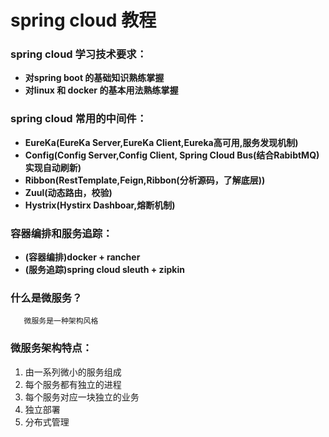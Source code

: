 # spring cloud 教程

### spring cloud 学习技术要求：

* **对spring boot 的基础知识熟练掌握**
* **对linux 和 docker 的基本用法熟练掌握**

### spring cloud 常用的中间件：

* **EureKa\(EureKa Server,EureKa Client,Eureka高可用,服务发现机制\)**
* **Config\(Config Server,Config Client, Spring Cloud Bus\(结合RabibtMQ\)实现自动刷新\)**
* **Ribbon\(RestTemplate,Feign,Ribbon\(分析源码，了解底层\)\)**
* **Zuul\(动态路由，校验\)**
* **Hystrix\(Hystirx Dashboar,熔断机制\)**

### 容器编排和服务追踪：

* **\(容器编排\)docker + rancher**
* **\(服务追踪\)spring cloud sleuth + zipkin**

### 什么是微服务？

```
   微服务是一种架构风格
```

### 微服务架构特点：

1. 由一系列微小的服务组成
2. 每个服务都有独立的进程
3. 每个服务对应一块独立的业务
4. 独立部署
5. 分布式管理



